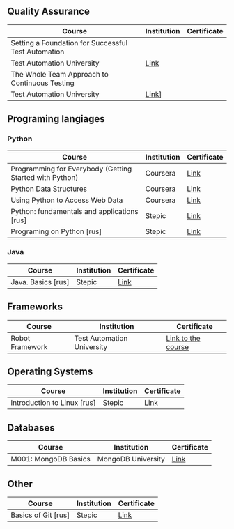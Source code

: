 ## Quality Assurance

| Course | Institution | Certificate |
| --- | --- | --- |
|Setting a Foundation for Successful Test Automation
|Test Automation University|[Link](https://testautomationu.applitools.com/certificate/?id=ae0b90ac)|
|The Whole Team Approach to Continuous Testing
|Test Automation University|[Link](https://testautomationu.applitools.com/certificate/?id=bc423680)]


## Programing langiages

### Python

| Course | Institution | Certificate |
| --- | --- | --- |
| Programming for Everybody (Getting Started with Python) |  Coursera | [Link](https://www.coursera.org/account/accomplishments/certificate/3LHRGZ2B4Z5B) |
| Python Data Structures |  Coursera | [Link](https://www.coursera.org/account/accomplishments/certificate/RJP79U54W4NY) |
| Using Python to Access Web Data |  Coursera | [Link](https://www.coursera.org/account/accomplishments/certificate/2DA9NQLTXQWN) |
|Python: fundamentals and applications [rus]|Stepic|[Link](https://stepik.org/cert/35420)|
|Programing on Python [rus]|Stepic|[Link](https://stepik.org/cert/25845)|

### Java

| Course | Institution | Certificate |
| --- | --- | --- |
|Java. Basics [rus]|Stepic|[Link](https://stepik.org/cert/163153)|

## Frameworks

| Course | Institution | Certificate |
| --- | --- | --- |
|Robot Framework|Test Automation University|[Link to the course](https://testautomationu.applitools.com/)|


## Operating Systems

| Course | Institution | Certificate |
| --- | --- | --- |
|Introduction to Linux [rus]|Stepic|[Link](https://stepik.org/cert/48194)|


## Databases

| Course | Institution | Certificate |
| --- | --- | --- |
|M001: MongoDB Basics| MongoDB University |[Link](http://university.mongodb.com/course_completion/af0fe8b5-c429-4e5b-903a-baa0bff1)|


## Other


| Course | Institution | Certificate |
| --- | --- | --- |
|Basics of Git [rus]|Stepic|[Link](https://stepik.org/cert/110020)|
